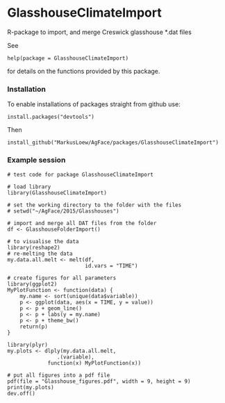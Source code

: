 GlasshouseClimateImport
=======================

R-package to import, and merge Creswick glasshouse *.dat files

See 

	help(package = GlasshouseClimateImport) 

for details on the functions provided by this package.

### Installation
To enable installations of packages straight from github use:
```{r}
install.packages("devtools")
```

Then
```{r}
install_github("MarkusLoew/AgFace/packages/GlasshouseClimateImport")
```

### Example session

```{r}
# test code for package GlasshouseClimateImport

# load library
library(GlasshouseClimateImport)

# set the working directory to the folder with the files
# setwd("~/AgFace/2015/Glasshouses")

# import and merge all DAT files from the folder
df <- GlasshouseFolderImport()
        
# to visualise the data 
library(reshape2)
# re-melting the data
my.data.all.melt <- melt(df,
                         id.vars = "TIME")

# create figures for all parameters
library(ggplot2)
MyPlotFunction <- function(data) {
    my.name <- sort(unique(data$variable))
    p <- ggplot(data, aes(x = TIME, y = value))
    p <- p + geom_line()
    p <- p + labs(y = my.name)
    p <- p + theme_bw()
    return(p)
}

library(plyr)
my.plots <- dlply(my.data.all.melt,
                .(variable),
	         function(x) MyPlotFunction(x))

# put all figures into a pdf file
pdf(file = "Glasshouse_figures.pdf", width = 9, height = 9)
print(my.plots)
dev.off()
```
